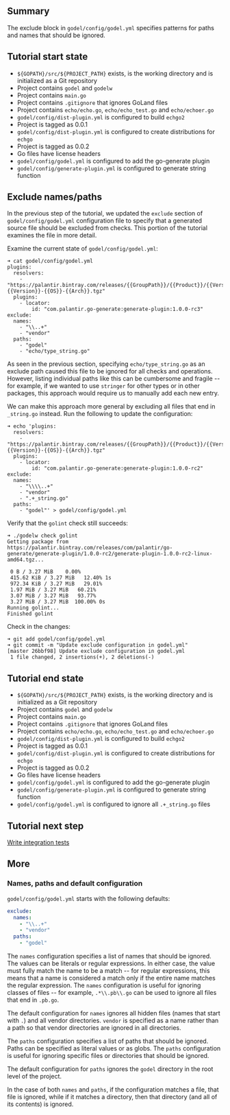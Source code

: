 Summary
-------
The exclude block in `godel/config/godel.yml` specifies patterns for paths and names that should be ignored.

Tutorial start state
--------------------
* `${GOPATH}/src/${PROJECT_PATH}` exists, is the working directory and is initialized as a Git repository
* Project contains `godel` and `godelw`
* Project contains `main.go`
* Project contains `.gitignore` that ignores GoLand files
* Project contains `echo/echo.go`, `echo/echo_test.go` and `echo/echoer.go`
* `godel/config/dist-plugin.yml` is configured to build `echgo2`
* Project is tagged as 0.0.1
* `godel/config/dist-plugin.yml` is configured to create distributions for `echgo`
* Project is tagged as 0.0.2
* Go files have license headers
* `godel/config/godel.yml` is configured to add the go-generate plugin
* `godel/config/generate-plugin.yml` is configured to generate string function

Exclude names/paths
-------------------
In the previous step of the tutorial, we updated the `exclude` section of `godel/config/godel.yml` configuration file to
specify that a generated source file should be excluded from checks. This portion of the tutorial examines the file in
more detail.

Examine the current state of `godel/config/godel.yml`:

```
➜ cat godel/config/godel.yml
plugins:
  resolvers:
    - "https://palantir.bintray.com/releases/{{GroupPath}}/{{Product}}/{{Version}}/{{Product}}-{{Version}}-{{OS}}-{{Arch}}.tgz"
  plugins:
    - locator:
        id: "com.palantir.go-generate:generate-plugin:1.0.0-rc3"
exclude:
  names:
    - "\\..+"
    - "vendor"
  paths:
    - "godel"
    - "echo/type_string.go"
```

As seen in the previous section, specifying `echo/type_string.go` as an exclude path caused this file to be ignored for
all checks and operations. However, listing individual paths like this can be cumbersome and fragile -- for example, if
we wanted to use `stringer` for other types or in other packages, this approach would require us to manually add each
new entry.

We can make this approach more general by excluding all files that end in `_string.go` instead. Run the following to
update the configuration:

```
➜ echo 'plugins:
  resolvers:
    - "https://palantir.bintray.com/releases/{{GroupPath}}/{{Product}}/{{Version}}/{{Product}}-{{Version}}-{{OS}}-{{Arch}}.tgz"
  plugins:
    - locator:
        id: "com.palantir.go-generate:generate-plugin:1.0.0-rc2"
exclude:
  names:
    - "\\\\..+"
    - "vendor"
    - ".+_string.go"
  paths:
    - "godel"' > godel/config/godel.yml
```

Verify that the `golint` check still succeeds:

```
➜ ./godelw check golint
Getting package from https://palantir.bintray.com/releases/com/palantir/go-generate/generate-plugin/1.0.0-rc2/generate-plugin-1.0.0-rc2-linux-amd64.tgz...
 0 B / 3.27 MiB    0.00% 415.62 KiB / 3.27 MiB   12.40% 1s 972.34 KiB / 3.27 MiB   29.01% 1.97 MiB / 3.27 MiB   60.21% 3.07 MiB / 3.27 MiB   93.77% 3.27 MiB / 3.27 MiB  100.00% 0s
Running golint...
Finished golint
```

Check in the changes:

```
➜ git add godel/config/godel.yml
➜ git commit -m "Update exclude configuration in godel.yml"
[master 26bbf98] Update exclude configuration in godel.yml
 1 file changed, 2 insertions(+), 2 deletions(-)
```

Tutorial end state
------------------
* `${GOPATH}/src/${PROJECT_PATH}` exists, is the working directory and is initialized as a Git repository
* Project contains `godel` and `godelw`
* Project contains `main.go`
* Project contains `.gitignore` that ignores GoLand files
* Project contains `echo/echo.go`, `echo/echo_test.go` and `echo/echoer.go`
* `godel/config/dist-plugin.yml` is configured to build `echgo2`
* Project is tagged as 0.0.1
* `godel/config/dist-plugin.yml` is configured to create distributions for `echgo`
* Project is tagged as 0.0.2
* Go files have license headers
* `godel/config/godel.yml` is configured to add the go-generate plugin
* `godel/config/generate-plugin.yml` is configured to generate string function
* `godel/config/godel.yml` is configured to ignore all `.+_string.go` files

Tutorial next step
------------------
[Write integration tests](https://github.com/palantir/godel/wiki/Integration-tests)

More
----
### Names, paths and default configuration
`godel/config/godel.yml` starts with the following defaults:

```yml
exclude:
  names:
    - "\\..+"
    - "vendor"
  paths:
    - "godel"
```

The `names` configuration specifies a list of names that should be ignored. The values can be literals or regular
expressions. In either case, the value must fully match the name to be a match -- for regular expressions, this means
that a name is considered a match only if the entire name matches the regular expression. The `names` configuration is
useful for ignoring classes of files -- for example, `.*\\.pb\\.go` can be used to ignore all files that end in
`.pb.go`.

The default configuration for `names` ignores all hidden files (names that start with `.`) and all vendor directories.
`vendor` is specified as a name rather than a path so that vendor directories are ignored in all directories.

The `paths` configuration specifies a list of paths that should be ignored. Paths can be specified as literal values or
as globs. The `paths` configuration is useful for ignoring specific files or directories that should be ignored.

The default configuration for `paths` ignores the `godel` directory in the root level of the project.

In the case of both `names` and `paths`, if the configuration matches a file, that file is ignored, while if it matches
a directory, then that directory (and all of its contents) is ignored.
